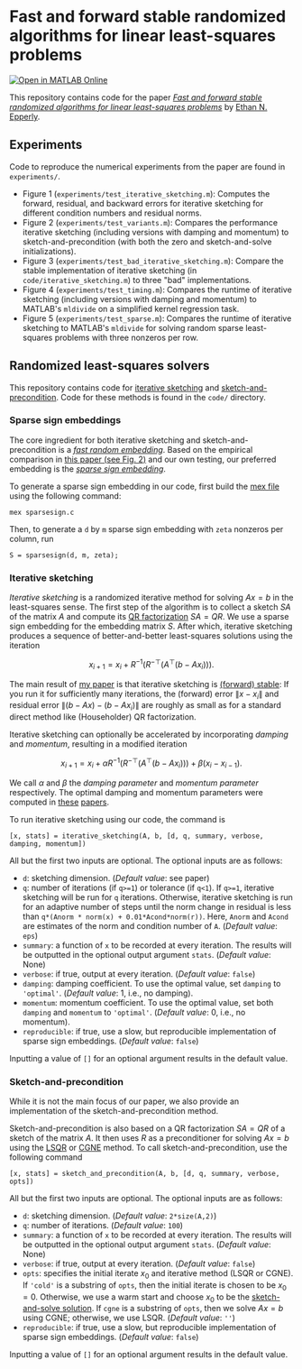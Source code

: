 # Fast and forward stable randomized algorithms for linear least-squares problems

[![Open in MATLAB Online](https://www.mathworks.com/images/responsive/global/open-in-matlab-online.svg)](https://matlab.mathworks.com/open/github/v1?repo=eepperly/Randomized-Least-Squares-Solvers)

This repository contains code for the paper [_Fast and forward stable randomized algorithms for linear least-squares problems_](https://arxiv.org/abs/2311.04362) by [Ethan N. Epperly](https://www.ethanepperly.com).

## Experiments 

Code to reproduce the numerical experiments from the paper are found in `experiments/`. 

- Figure 1 (`experiments/test_iterative_sketching.m`): Computes the forward, residual, and backward errors for iterative sketching for different condition numbers and residual norms.
- Figure 2 (`experiments/test_variants.m`): Compares the performance iterative sketching (including versions with damping and momentum) to sketch-and-precondition (with both the zero and sketch-and-solve initializations).
- Figure 3 (`experiments/test_bad_iterative_sketching.m`): Compare the stable implementation of iterative sketching (in `code/iterative_sketching.m`) to three "bad" implementations.
- Figure 4 (`experiments/test_timing.m`): Compares the runtime of iterative sketching (including versions with damping and momentum) to MATLAB's `mldivide` on a simplified kernel regression task.
- Figure 5 (`experiments/test_sparse.m`): Compares the runtime of iterative sketching to MATLAB's `mldivide` for solving random sparse least-squares problems with three nonzeros per row.

## Randomized least-squares solvers

This repository contains code for [iterative sketching](https://ar5iv.labs.arxiv.org/html/2002.01387#S10.SS4) and [sketch-and-precondition](https://ar5iv.labs.arxiv.org/html/2002.01387#S10.SS5).
Code for these methods is found in the `code/` directory.

### Sparse sign embeddings

The core ingredient for both iterative sketching and sketch-and-precondition is a [_fast random embedding_](https://ar5iv.labs.arxiv.org/html/2002.01387#S9).
Based on the empirical comparison in [this paper (see Fig. 2)](https://arxiv.org/abs/2104.05877) and our own testing, our preferred embedding is the [_sparse sign embedding_](https://ar5iv.labs.arxiv.org/html/2002.01387#S9.SS2).

To generate a sparse sign embedding in our code, first build the [mex file](https://www.mathworks.com/help/matlab/ref/mex.html) using the following command:

```
mex sparsesign.c
```

Then, to generate a `d` by `m` sparse sign embedding with `zeta` nonzeros per column, run

```
S = sparsesign(d, m, zeta);
```

### Iterative sketching

_Iterative sketching_ is a randomized iterative method for solving $Ax = b$ in the least-squares sense.
The first step of the algorithm is to collect a sketch $SA$ of the matrix $A$ and compute its [QR factorization](https://en.m.wikipedia.org/wiki/QR_decomposition) $SA = QR$.
We use a sparse sign embedding for the embedding matrix $S$.
After which, iterative sketching produces a sequence of better-and-better least-squares solutions using the iteration

$$
x_{i+1} = x_i + R^{-1} ( R^{-\top} (A^\top(b - Ax_i))).
$$

The main result of [my paper](https://arxiv.org/abs/2311.04362) is that iterative sketching is [(forward) stable](https://nhigham.com/2020/08/04/what-is-numerical-stability/): If you run it for sufficiently many iterations, the (forward) error $\lVert x - x_i \rVert$ and residual error $\lVert (b-Ax) - (b-Ax_i) \rVert$ are roughly as small as for a standard direct method like (Householder) QR factorization.

Iterative sketching can optionally be accelerated by incorporating _damping_ and _momentum_, resulting in a modified iteration

$$
x_{i+1} = x_i + \alpha R^{-1} ( R^{-\top} (A^\top(b - Ax_i))) + \beta (x_i - x_{i-1}).
$$

We call $\alpha$ and $\beta$ the _damping parameter_ and _momentum parameter_ respectively.
The optimal damping and momentum parameters were computed in [these](https://web.stanford.edu/~pilanci/papers/IHSMomentum18.pdf) [papers](https://arxiv.org/abs/1911.02675).

To run iterative sketching using our code, the command is

```
[x, stats] = iterative_sketching(A, b, [d, q, summary, verbose, damping, momentum])
```

All but the first two inputs are optional.
The optional inputs are as follows:

- `d`: sketching dimension. (_Default value_: see paper)
- `q`: number of iterations (if `q>=1`) or tolerance (if `q<1`). If `q>=1`, iterative sketching will be run for `q` iterations. Otherwise, iterative sketching is run for an adaptive number of steps until the norm change in residual is less than `q*(Anorm * norm(x) + 0.01*Acond*norm(r))`. Here, `Anorm` and `Acond` are estimates of the norm and condition number of `A`. (_Default value_: `eps`)
- `summary`: a function of `x` to be recorded at every iteration. The results will be outputted in the optional output argument `stats`. (_Default value_: None)
- `verbose`: if true, output at every iteration. (_Default value_: `false`)
- `damping`: damping coefficient. To use the optimal value, set `damping` to `'optimal'`. (_Default value_: 1, i.e., no damping).
- `momentum`: momentum coefficient. To use the optimal value, set both `damping` and `momentum` to `'optimal'`. (_Default value_: 0, i.e., no momentum).
- `reproducible`: if true, use a slow, but reproducible implementation of sparse sign embeddings. (_Default value_: `false`)

Inputting a value of `[]` for an optional argument results in the default value.

### Sketch-and-precondition

While it is not the main focus of our paper, we also provide an implementation of the sketch-and-precondition method.

Sketch-and-precondition is also based on a QR factorization $SA = QR$ of a sketch of the matrix $A$.
It then uses $R$ as a preconditioner for solving $Ax = b$ using the [LSQR](https://stanford.edu/group/SOL/software/lsqr/lsqr-toms82a.pdf) or [CGNE](https://en.wikipedia.org/wiki/Conjugate_gradient_method#Conjugate_gradient_on_the_normal_equations) method.
To call sketch-and-precondition, use the following command

```
[x, stats] = sketch_and_precondition(A, b, [d, q, summary, verbose, opts])
```

All but the first two inputs are optional.
The optional inputs are as follows:

- `d`: sketching dimension. (_Default value_: `2*size(A,2)`)
- `q`: number of iterations. (_Default value_: `100`)
- `summary`: a function of `x` to be recorded at every iteration. The results will be outputted in the optional output argument `stats`. (_Default value_: None)
- `verbose`: if true, output at every iteration. (_Default value_: `false`)
- `opts`: specifies the initial iterate $x_0$ and iterative method (LSQR or CGNE). If `'cold'` is a substring of `opts`, then the initial iterate is chosen to be $x_0 = 0$. Otherwise, we use a warm start and choose $x_0$ to be the [sketch-and-solve solution](https://ar5iv.labs.arxiv.org/html/2002.01387#S10.SS3). If `cgne` is a substring of `opts`, then we solve $Ax = b$ using CGNE; otherwise, we use LSQR. (_Default value_: `''`)
- `reproducible`: if true, use a slow, but reproducible implementation of sparse sign embeddings. (_Default value_: `false`)

Inputting a value of `[]` for an optional argument results in the default value.
